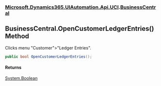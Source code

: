### [Microsoft.Dynamics365.UIAutomation.Api.UCI](Microsoft.Dynamics365.UIAutomation.Api.UCI.md 'Microsoft.Dynamics365.UIAutomation.Api.UCI').[BusinessCentral](BusinessCentral.md 'Microsoft.Dynamics365.UIAutomation.Api.UCI.BusinessCentral')

## BusinessCentral.OpenCustomerLedgerEntries() Method

Clicks menu "Customer">"Ledger Entries".

```csharp
public bool OpenCustomerLedgerEntries();
```

#### Returns
[System.Boolean](https://docs.microsoft.com/en-us/dotnet/api/System.Boolean 'System.Boolean')